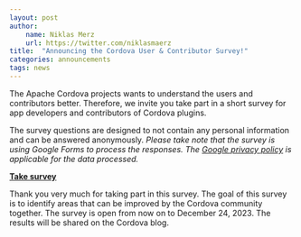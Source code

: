 ```yaml
---
layout: post
author:
    name: Niklas Merz
    url: https://twitter.com/niklasmaerz
title:  "Announcing the Cordova User & Contributor Survey!"
categories: announcements
tags: news
---
```


The Apache Cordova projects wants to understand the users and contributors better. Therefore, we invite you take part in a short survey for app developers and contributors of Cordova plugins.

The survey questions are designed to not contain any personal information and can be answered anonymously. *Please take note that the survey is using Google Forms to process the responses. The [Google privacy policy](https://policies.google.com/privacy?hl=en) is applicable for the data processed.*

**[Take survey](https://forms.gle/2HKWATLcRQdw85mE6)**

Thank you very much for taking part in this survey. The goal of this survey is to identify areas that can be improved by the Cordova community together. The survey is open from now on to December 24, 2023. The results will be shared on the Cordova blog.